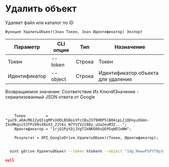 ﻿---
sidebar_position: 9
---

# Удалить объект
 Удаляет файл или каталог по ID



`Функция УдалитьОбъект(Знач Токен, Знач Идентификатор) Экспорт`

  | Параметр | CLI опция | Тип | Назначение |
  |-|-|-|-|
  | Токен | --token | Строка | Токен |
  | Идентификатор | --object | Строка | Идентификатор объекта для удаления |

  
  Возвращаемое значение:   Соответствие Из КлючИЗначение - сериализованный JSON ответа от Google

<br/>




```bsl title="Пример кода"
    Токен         = "ya29.a0AcM612yQIsgMPiOdOLBSBoiVfcCBuJ5T9HRP5lB04ipL2jQDnyuXGmn-IkxMKqss53fPz99sXRoX3_ZJt6s_N7YSfVzI88y_uUa2euM32...";
    Идентификатор = "1rjQ1PytDjJVgTIkNK600sQEPGqHDIeWW";

    Результат = OPI_GoogleDrive.УдалитьОбъект(Токен, Идентификатор);
```



```sh title="Пример команды CLI"
    
  oint gdrive УдалитьОбъект --token %token% --object "1dg_MwwwPSPYT0p3y-8dvGWoapbwaaaaa"

```

```json title="Результат"
null
```
